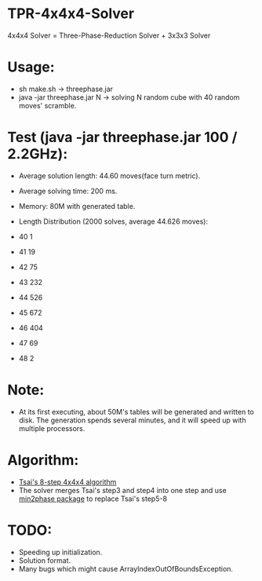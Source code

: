 TPR-4x4x4-Solver
================

4x4x4 Solver = Three-Phase-Reduction Solver + 3x3x3 Solver

# Usage:
 - sh make.sh -> threephase.jar
 - java -jar threephase.jar N -> solving N random cube with 40 random moves' scramble.

# Test (java -jar threephase.jar 100 / 2.2GHz):
 - Average solution length: 44.60 moves(face turn metric).
 - Average solving time: 200 ms.
 - Memory: 80M with generated table.
 - Length Distribution (2000 solves, average 44.626 moves):

 - 40	1
 - 41	19
 - 42	75
 - 43	232
 - 44	526
 - 45	672
 - 46	404
 - 47	69
 - 48	2

# Note:
 - At its first executing, about 50M's tables will be generated and written to disk. The generation spends several minutes, and it will speed up with multiple processors.

# Algorithm:
 - [Tsai's 8-step 4x4x4 algorithm](http://cubezzz.dyndns.org/drupal/?q=node/view/73#comment-2588)
 - The solver merges Tsai's step3 and step4 into one step and use [min2phase package](https://github.com/ChenShuang/min2phase) to replace Tsai's step5-8

# TODO:
 - Speeding up initialization.
 - Solution format.
 - Many bugs which might cause ArrayIndexOutOfBoundsException.
